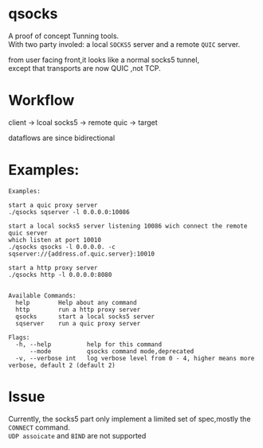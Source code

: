 # qsocks
A proof of concept Tunning tools.  
With two party involed: a local `SOCKS5` server and a remote `QUIC` server.  

from user facing front,it looks like a normal socks5 tunnel,  
except that transports are now QUIC ,not TCP.   

# Workflow
client -> lcoal socks5 -> remote quic -> target

dataflows are since bidirectional

# Examples:
```shell
Examples:

start a quic proxy server
./qsocks sqserver -l 0.0.0.0:10086

start a local socks5 server listening 10086 wich connect the remote quic server
which listen at port 10010
./qsocks qsocks -l 0.0.0.0. -c sqserver://{address.of.quic.server}:10010

start a http proxy server
./qsocks http -l 0.0.0.0:8080
		

Available Commands:
  help        Help about any command
  http        run a http proxy server
  qsocks      start a local socks5 server
  sqserver    run a quic proxy server

Flags:
  -h, --help          help for this command
      --mode          qsocks command mode,deprecated
  -v, --verbose int   log verbose level from 0 - 4, higher means more verbose, default 2 (default 2)
```
# Issue
Currently, the socks5 part only implement a limited set of spec,mostly the `CONNECT` command.  
`UDP assoicate` and `BIND` are not supported  
